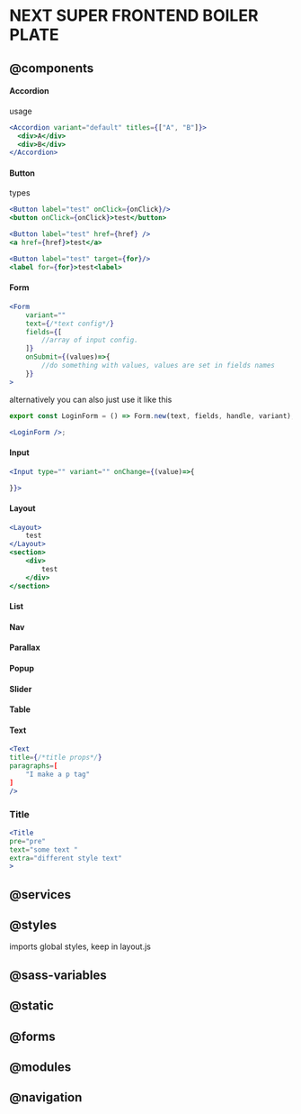 # NEXT SUPER FRONTEND BOILER PLATE

## @components

#### Accordion

usage

```jsx
<Accordion variant="default" titles={["A", "B"]}>
  <div>A</div>
  <div>B</div>
</Accordion>
```

#### Button

types

```jsx
<Button label="test" onClick={onClick}/>
<button onClick={onClick}>test</button>
```

```jsx
<Button label="test" href={href} />
<a href={href}>test</a>
```

```jsx
<Button label="test" target={for}/>
<label for={for}>test<label>
```

#### Form

```jsx
<Form
    variant=""
    text={/*text config*/}
    fields={[
        //array of input config.
    ]}
    onSubmit={(values)=>{
        //do something with values, values are set in fields names
    }}
>
```

alternatively you can also just use it like this

```jsx
export const LoginForm = () => Form.new(text, fields, handle, variant);

<LoginForm />;
```

#### Input

```jsx
<Input type="" variant="" onChange={(value)=>{

}}>

```

#### Layout
```jsx
<Layout>
    test
</Layout>
<section>
    <div>
        test
    </div>
</section>
```
#### List

#### Nav

#### Parallax

#### Popup

#### Slider

#### Table

#### Text

```jsx
<Text
title={/*title props*/}
paragraphs=[
    "I make a p tag"
]
/>
```

### Title

```jsx
<Title
pre="pre"
text="some text "
extra="different style text"
>
```

## @services

## @styles

imports global styles, keep in layout.js

## @sass-variables

## @static

## @forms

## @modules

## @navigation
